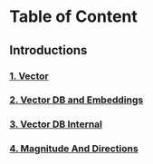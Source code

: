 # Table of Content

## Introductions

### [1. Vector](./notes/intro/1-vector.md)

### [2. Vector DB and Embeddings](./notes/intro/2-vector-db-embeddings.md)

### [3. Vector DB Internal](./notes/intro/3-vector-db-structure.md)

### [4. Magnitude And Directions](./notes/intro/4-magnitute-directions.md)
